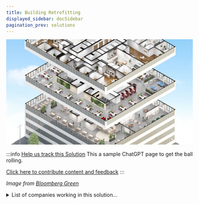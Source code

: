```yaml
---
title: Building Retrofitting
displayed_sidebar: docSidebar
pagination_prev: solutions
---
```


![Cover Image](../static/img/building-retrofitting.jpg)

:::info [Help us track this Solution](contribute)
This a sample ChatGPT page to get the ball rolling.

[Click here to contribute content and feedback](contribute)
:::

_Image from [Bloomberg Green](https://www.bloomberg.com/sponsors/jll/seven-ways-to-retrofit/)_

<details>
        <summary>List of companies working in this solution...</summary>
        <div>
            <ul>
             
                <li><a href="https://veerhousevoda.com">Veerhouse Voda</a></li>
            
                <li><a href="https://blokable.com">Blokable</a></li>
            
                <li><a href="https://dandelionenergy.com">Dandelion</a></li>
            
                <li><a href="https://75f.io">75f</a></li>
            
                <li><a href="https://hempitecture.com">Hempitecture</a></li>
            
                <li><a href="https://www.brainboxai.com/">Brainbox Ai</a></li>
            
                <li><a href="https://www.e8angels.com/">E8 Angels</a></li>
            
                <li><a href="https://carbicrete.com">Carbicrete</a></li>
            
                <li><a href="https://www.plantprefab.com/">Plant Prefab</a></li>
            
                <li><a href="https://katerra.com">Katerra</a></li>
            
                <li><a href="https://soletairpower.fi">Soletair Power</a></li>
            
                <li><a href="https://warminguptoclimatetech.substack.com">Warming Up To Climate Tech</a></li>
            
                <li><a href="https://renewpower.in">Renew Power</a></li>
            
            </ul>
        </div>
        </details>

## Overview

Building retrofitting involves enhancing existing buildings to be more energy-efficient and reduce their carbon impact, achieved through methods such as insulation, energy-efficient windows, and upgraded heating/cooling systems. Technological advances, such as energy-efficient windows and aerogel insulation, have driven progress in this field.

## Progress Made

- Thermal insulation, energy-efficient windows, and green roofs.

- Notable contributors include Building Decarbonization Coalition, the U.S. Green Building Council, among others.

## Lessons Learned

Key insights from the development and implementation of Building Retrofitting to reverse climate change include:

1. **Comprehensive Planning**: An all-encompassing plan is essential, aiming for optimal energy efficiency and carbon reduction while minimizing expenses.
2. **Stakeholder Engagement**: Involving all parties, from building owners to government officials, is crucial during planning and execution.
3. **Financing Variety**: Exploring diverse financing options, such as private investment, government incentives, and utility rebates, can make retrofitting more affordable.
4. **Holistic Approach**: The most successful retrofitting projects address both physical and operational aspects of buildings.
5. **Part of Broader Effort**: Retrofitting's impact in reducing emissions is significant but must align with broader decarbonization strategies.

## Challenges Ahead

Major challenges remaining in Building Retrofitting for climate change reversal are:

1. **High Costs**: The substantial expenses associated with retrofit projects often discourage adoption, especially for residential properties and smaller businesses.
2. **Awareness Gap**: Lack of awareness about retrofitting's benefits hinders its widespread adoption.
3. **Skilled Personnel**: A shortage of trained professionals qualified for retrofitting projects can lead to suboptimal results.

## Best Path Forward

While the optimal path forward for Building Retrofitting may vary based on community specifics, some general best practices include:

1. **Clear Goals**: Set clear retrofitting goals aligned with climate change mitigation objectives.
2. **Stakeholder Involvement**: Engage building owners, occupants, and local government in the planning and design phases.
3. **Comprehensive Audit**: Conduct an energy audit to identify potential retrofit measures.
4. **Appropriate Measures**: Select retrofit actions suitable for the building and climate, prioritizing energy savings and emission reductions.
5. **Phased Implementation**: Gradually implement retrofit measures, starting with cost-effective options.
6. **Evaluation and Sharing**: Continuously monitor results and share insights to aid other communities.